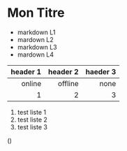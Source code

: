 # Mon Titre 
* markdown L1
* mardown L2
* markdown L3
* mardown L4

|header 1 | header 2 | haeder 3 |
|--------:|---------:|---------:|
|online   |offline   | none     |
|1        |2         | 3        |

1. test liste 1
2. test liste 2 
3. test liste 3

\(\)
